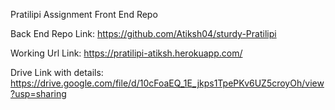Pratilipi Assignment Front End Repo



Back End Repo Link:  https://github.com/Atiksh04/sturdy-Pratilipi


Working Url Link: https://pratilipi-atiksh.herokuapp.com/ 

Drive Link with details: https://drive.google.com/file/d/10cFoaEQ_1E_jkps1TpePKv6UZ5croyOh/view?usp=sharing

